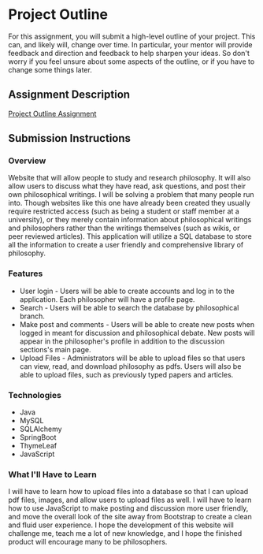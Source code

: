 # Project Outline
For this assignment, you will submit a high-level outline of your project. This can, and likely will, change over time. In particular, your mentor will provide feedback and direction and feedback to help sharpen your ideas. So don't worry if you feel unsure about some aspects of the outline, or if you have to change some things later.

## Assignment Description
[Project Outline Assignment](https://education.launchcode.org/liftoff/assignments/project-outline/)

## Submission Instructions

### Overview

Website that will allow people to study and research philosophy. It will also allow users to discuss what they have read, ask questions, and post their own philosophical writings. I will be solving a problem that many people run into. Though websites like this one have already been created they usually require restricted access (such as being a student or staff member at a university), or they merely contain information about philosophical writings and philosophers rather than the writings themselves (such as wikis, or peer reviewed articles). This application will utilize a SQL database to store all the information to create a user friendly and comprehensive library of philosophy. 

### Features

*	User login - Users will be able to create accounts and log in to the application. Each philosopher will have a profile page.
* Search - Users will be able to search the database by philosophical branch.
*	Make post and comments - Users will be able to create new posts when logged in meant for discussion and philosophical debate. New posts will appear in the philosopher's profile in addition to the discussion sections's main page.
*	Upload Files - Administrators will be able to upload files so that users can view, read, and download philosophy as pdfs. Users will also be able to upload files, such as previously typed papers and articles. 

	

### Technologies

*	Java
*	MySQL
*	SQLAlchemy
*	SpringBoot
*	ThymeLeaf
*	JavaScript

### What I'll Have to Learn

I will have to learn how to upload files into a database so that I can upload pdf files, images, and allow users to upload files as well. I will have to learn how to use JavaScript to make posting and discussion more user friendly, and move the overall look of the site away from Bootstrap to create a clean and fluid user experience. I hope the development of this website will challenge me, teach me  a lot of new knowledge, and I hope the finished product will encourage many to be philosophers.
